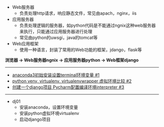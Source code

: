 



- Web服务器
  - 负责处理http请求，响应静态文件，常见由apach，nginx，iis
- 应用服务器
  - 负责处理逻辑的服务器，如python代码是不能通过ngnix这种web服务器来执行，只能通过应用服务器进行处理
  - 常见由python的uwsgi，java的tomcat等
- Web应用框架
  - 使用一种语言，封装了常用的Web功能的框架，jdango，flask等

**浏览器 -> Web服务器ngnix -> 应用服务器python -> Web框架django**

-----

- [anaconda3初始安装设置terminal环境变量 #1](https://github.com/davidkorea/django2/issues/1#issue-571842494)
- [python venv, virtualenv, virtualenvwrapper 虚拟环境比较 #2](https://github.com/davidkorea/django2/issues/2#issue-571906883)
- [创建一个django项目 Pycharm配置编译环境interpreter #3](https://github.com/davidkorea/django2/issues/3#issue-571912084)

-----


- dj01
  - 安装anaconda，设置环境变量
  - 安装python虚拟环境virtualenv
  - 启动django项目
